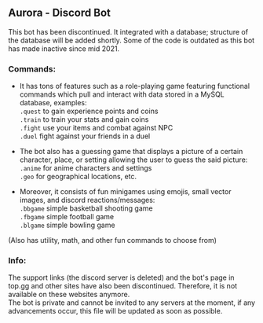 ## Aurora - Discord Bot

This bot has been discontinued. It integrated with a database; structure of the database will be added shortly.
Some of the code is outdated as this bot has made inactive since mid 2021.

### Commands:

- It has tons of features such as a role-playing game featuring functional commands which pull and interact with data stored in a MySQL database, examples:  
  ```.quest``` to gain experience points and coins  
  ```.train``` to train your stats and gain coins  
  ```.fight``` use your items and combat against NPC  
  ```.duel``` fight against your friends in a duel  
  
- The bot also has a guessing game that displays a picture of a certain character, place, or setting allowing the user to guess the said picture:  
  ```.anime``` for anime characters and settings  
  ```.geo``` for geographical locations, etc.  
  
- Moreover, it consists of fun minigames using emojis, small vector images, and discord reactions/messages:  
  ```.bbgame``` simple basketball shooting game  
  ```.fbgame``` simple football game  
  ```.blgame``` simple bowling game
  
(Also has utility, math, and other fun commands to choose from)

### Info:
The support links (the discord server is deleted) and the bot's page in top.gg and other sites have also been discontinued. Therefore, it is not available on these websites anymore.  
The bot is private and cannot be invited to any servers at the moment, if any advancements occur, this file will be updated as soon as possible.
